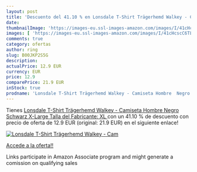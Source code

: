 ```yaml
---
layout: post
title: 'Descuento del 41.10 % en Lonsdale T-Shirt Trägerhemd Walkey - Cam'
date: 
thumbnailImage: 'https://images-eu.ssl-images-amazon.com/images/I/41cHcscC6TL._SL200_.jpg'
images: [ 'https://images-eu.ssl-images-amazon.com/images/I/41cHcscC6TL._SL200_.jpg' ]
comments: true
category: ofertas
author: ring
slug: B00JKP2S5G
description:
actualPrice: 12.9 EUR
currency: EUR
price: 12.9
comparePrice: 21.9 EUR
inStock: true
prodname: 'Lonsdale T-Shirt Trägerhemd Walkey - Camiseta Hombre  Negro  Schwarz   X-Large  Talla del Fabricante: XL '
---
```


Tienes [Lonsdale T-Shirt Trägerhemd Walkey - Camiseta Hombre  Negro  Schwarz   X-Large  Talla del Fabricante: XL ](https://www.amazon.es/dp/B00JKP2S5G/?tag=tolees-21) con un 41.10 % de descuento con precio de oferta de 12.9 EUR (original: 21.9 EUR) en el siguiente enlace!

[![Lonsdale T-Shirt Trägerhemd Walkey - Cam](https://images-eu.ssl-images-amazon.com/images/I/41cHcscC6TL._SL200_.jpg)](https://www.amazon.es/dp/B00JKP2S5G/?tag=tolees-21)

[Accede a la oferta!!](https://www.amazon.es/dp/B00JKP2S5G/?tag=tolees-21)

Links participate in Amazon Associate program and might generate a comission on qualifying sales


